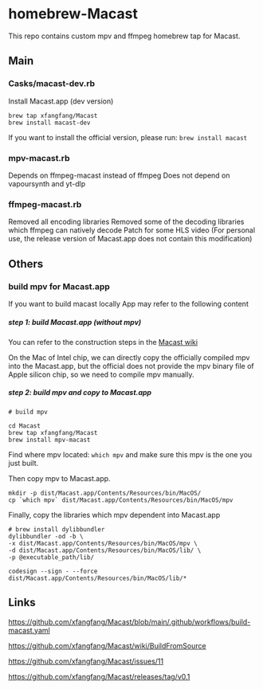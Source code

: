 # homebrew-Macast

This repo contains custom mpv and ffmpeg homebrew tap for Macast.

## Main

### Casks/macast-dev.rb

Install Macast.app (dev version)

```
brew tap xfangfang/Macast
brew install macast-dev
```

If you want to install the official version, please run: `brew install macast`

### mpv-macast.rb

Depends on ffmpeg-macast instead of ffmpeg
Does not depend on vapoursynth and yt-dlp


### ffmpeg-macast.rb

Removed all encoding libraries
Removed some of the decoding libraries which ffmpeg can natively decode
Patch for some HLS video (For personal use, the release version of Macast.app does not contain this modification)

## Others

### build mpv for Macast.app

If you want to build macast locally App may refer to the following content

##### step 1: build Macast.app (without mpv)

You can refer to the construction steps in the [Macast wiki](https://github.com/xfangfang/Macast/wiki/BuildFromSource)

On the Mac of Intel chip, we can directly copy the officially compiled mpv into the Macast.app, but the official does not provide the mpv binary file of Apple silicon chip, so we need to compile mpv manually.

##### step 2: build mpv and copy to Macast.app

```
# build mpv

cd Macast
brew tap xfangfang/Macast
brew install mpv-macast
```

Find where mpv located: `which mpv` and make sure this mpv is the one you just built.

Then copy mpv to Macast.app.

```
mkdir -p dist/Macast.app/Contents/Resources/bin/MacOS/
cp `which mpv` dist/Macast.app/Contents/Resources/bin/MacOS/mpv
```

Finally, copy the libraries which mpv dependent into Macast.app

```
# brew install dylibbundler
dylibbundler -od -b \
-x dist/Macast.app/Contents/Resources/bin/MacOS/mpv \
-d dist/Macast.app/Contents/Resources/bin/MacOS/lib/ \
-p @executable_path/lib/

codesign --sign - --force dist/Macast.app/Contents/Resources/bin/MacOS/lib/*

```

## Links

https://github.com/xfangfang/Macast/blob/main/.github/workflows/build-macast.yaml

https://github.com/xfangfang/Macast/wiki/BuildFromSource

https://github.com/xfangfang/Macast/issues/11

https://github.com/xfangfang/Macast/releases/tag/v0.1
